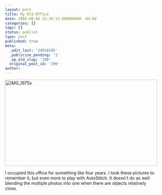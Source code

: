 ```yaml
---
layout: post
title: My Old Office
date: 2006-08-06 22:38:13.000000000 -04:00
categories: []
tags: []
status: publish
type: post
published: true
meta:
  _edit_last: '24918195'
  _publicize_pending: '1'
  _wp_old_slug: '190'
  original_post_id: '190'
author: 
---
```

<a href="http://www.flickr.com/photos/matthewsim/sets/72157594209126408/" title="IMG_1975s by Matthew Simoneau, on Flickr"><img src="https://farm1.staticflickr.com/65/196424868_9c6b0d447d.jpg" width="500" height="283" alt="IMG_1975s" /></a>

I occupied this office for something like four years.  I took these pictures to remember it, but even more to play with AutoStitch.  It doesn't do as well blending the multiple photos into one when there are objects relatively close.
